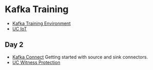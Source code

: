 # Kafka Training

* [Kafka Training Environment](training-environment.md)
* [UC IoT](iot.md)

## Day 2
* [Kafka Connect](kafka-connect.md) Getting started with source and sink connectors.
* [UC Witness Protection](witness-protection.md)